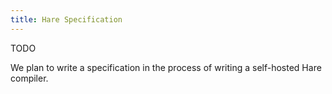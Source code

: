 ```yaml
---
title: Hare Specification
---
```


TODO

We plan to write a specification in the process of writing a self-hosted Hare
compiler.
